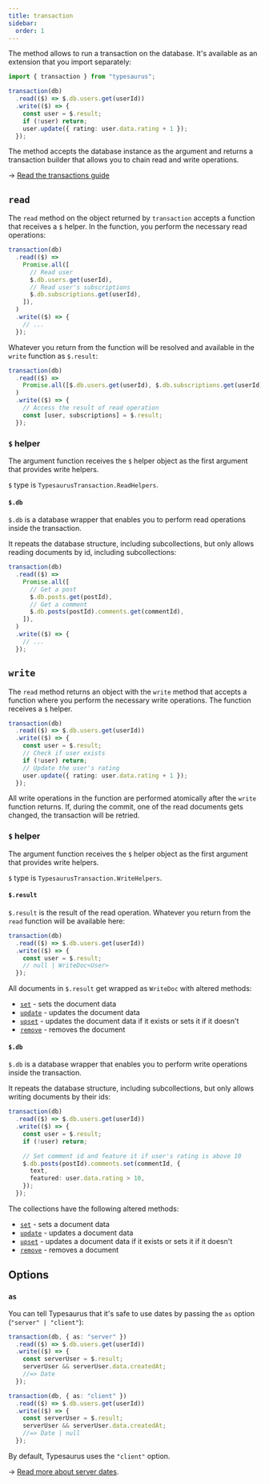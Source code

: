 ```yaml
---
title: transaction
sidebar:
  order: 1
---
```


The method allows to run a transaction on the database. It's available as an extension that you import separately:

```ts
import { transaction } from "typesaurus";

transaction(db)
  .read(($) => $.db.users.get(userId))
  .write(($) => {
    const user = $.result;
    if (!user) return;
    user.update({ rating: user.data.rating + 1 });
  });
```

The method accepts the database instance as the argument and returns a transaction builder that allows you to chain read and write operations.

→ [Read the transactions guide](/advanced/transactions/)

## `read`

The `read` method on the object returned by `transaction` accepts a function that receives a `$` helper. In the function, you perform the necessary read operations:

```ts
transaction(db)
  .read(($) =>
    Promise.all([
      // Read user
      $.db.users.get(userId),
      // Read user's subscriptions
      $.db.subscriptions.get(userId),
    ]),
  )
  .write(($) => {
    // ...
  });
```

Whatever you return from the function will be resolved and available in the `write` function as `$.result`:

```ts
transaction(db)
  .read(($) =>
    Promise.all([$.db.users.get(userId), $.db.subscriptions.get(userId)]),
  )
  .write(($) => {
    // Access the result of read operation
    const [user, subscriptions] = $.result;
  });
```

### `$` helper

The argument function receives the `$` helper object as the first argument that provides write helpers.

`$` type is `TypesaurusTransaction.ReadHelpers`.

#### `$.db`

`$.db` is a database wrapper that enables you to perform read operations inside the transaction.

It repeats the database structure, including subcollections, but only allows reading documents by id, including subcollections:

```ts
transaction(db)
  .read(($) =>
    Promise.all([
      // Get a post
      $.db.posts.get(postId),
      // Get a comment
      $.db.posts(postId).comments.get(commentId),
    ]),
  )
  .write(($) => {
    // ...
  });
```

## `write`

The `read` method returns an object with the `write` method that accepts a function where you perform the necessary write operations. The function receives a `$` helper.

```ts
transaction(db)
  .read(($) => $.db.users.get(userId))
  .write(($) => {
    const user = $.result;
    // Check if user exists
    if (!user) return;
    // Update the user's rating
    user.update({ rating: user.data.rating + 1 });
  });
```

All write operations in the function are performed atomically after the `write` function returns. If, during the commit, one of the read documents gets changed, the transaction will be retried.

### `$` helper

The argument function receives the `$` helper object as the first argument that provides write helpers.

`$` type is `TypesaurusTransaction.WriteHelpers`.

#### `$.result`

`$.result` is the result of the read operation. Whatever you return from the `read` function will be available here:

```ts
transaction(db)
  .read(($) => $.db.users.get(userId))
  .write(($) => {
    const user = $.result;
    // null | WriteDoc<User>
  });
```

All documents in `$.result` get wrapped as `WriteDoc` with altered methods:

- [`set`](/api/writing/set/) - sets the document data
- [`update`](/api/writing/update/) - updates the document data
- [`upset`](/api/writing/upset/) - updates the document data if it exists or sets it if it doesn't
- [`remove`](/api/writing/remove/) - removes the document

#### `$.db`

`$.db` is a database wrapper that enables you to perform write operations inside the transaction.

It repeats the database structure, including subcollections, but only allows writing documents by their ids:

```ts
transaction(db)
  .read(($) => $.db.users.get(userId))
  .write(($) => {
    const user = $.result;
    if (!user) return;

    // Set comment id and feature it if user's rating is above 10
    $.db.posts(postId).comments.set(commentId, {
      text,
      featured: user.data.rating > 10,
    });
  });
```

The collections have the following altered methods:

- [`set`](/api/writing/set/) - sets a document data
- [`update`](/api/writing/update/) - updates a document data
- [`upset`](/api/writing/upset/) - updates a document data if it exists or sets it if it doesn't
- [`remove`](/api/writing/remove/) - removes a document

## Options

### `as`

You can tell Typesaurus that it's safe to use dates by passing the `as` option (`"server" | "client"`):

```ts
transaction(db, { as: "server" })
  .read(($) => $.db.users.get(userId))
  .write(($) => {
    const serverUser = $.result;
    serverUser && serverUser.data.createdAt;
    //=> Date
  });

transaction(db, { as: "client" })
  .read(($) => $.db.users.get(userId))
  .write(($) => {
    const serverUser = $.result;
    serverUser && serverUser.data.createdAt;
    //=> Date | null
  });
```

By default, Typesaurus uses the `"client"` option.

→ [Read more about server dates](/type-safety/server-dates/).
